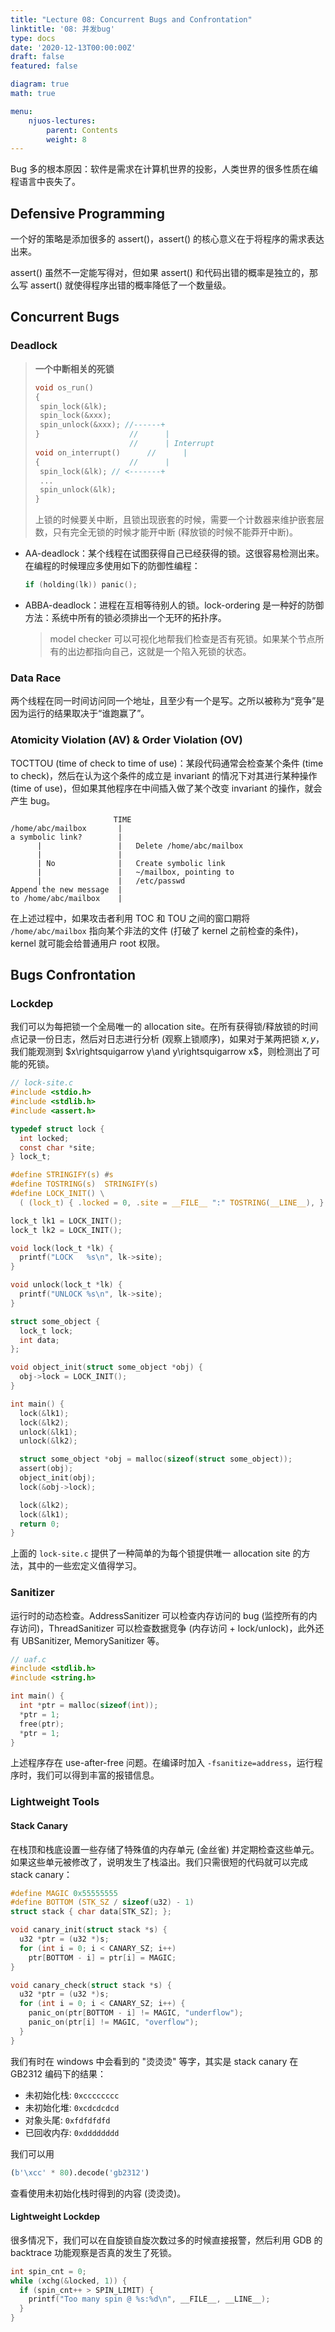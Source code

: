 ```yaml
---
title: "Lecture 08: Concurrent Bugs and Confrontation"
linktitle: '08: 并发bug'
type: docs
date: '2020-12-13T00:00:00Z'
draft: false
featured: false

diagram: true
math: true

menu:
    njuos-lectures:
        parent: Contents
        weight: 8
---
```


Bug 多的根本原因：软件是需求在计算机世界的投影，人类世界的很多性质在编程语言中丧失了。

## Defensive Programming

一个好的策略是添加很多的 assert()，assert() 的核心意义在于将程序的需求表达出来。

assert() 虽然不一定能写得对，但如果 assert() 和代码出错的概率是独立的，那么写 assert() 就使得程序出错的概率降低了一个数量级。

## Concurrent Bugs

### Deadlock

> **一个中断相关的死锁**
>
> ```c
> void os_run()
> {
>  spin_lock(&lk);
>  spin_lock(&xxx);
>  spin_unlock(&xxx); //------+
> }					   //  	   |
> 					   //	   | Interrupt
> void on_interrupt()	   //	   |
> {					   //	   |
>  spin_lock(&lk); // <-------+
>  ...
>  spin_unlock(&lk);
> }
> ```
>
> 上锁的时候要关中断，且锁出现嵌套的时候，需要一个计数器来维护嵌套层数，只有完全无锁的时候才能开中断 (释放锁的时候不能莽开中断)。

* AA-deadlock：某个线程在试图获得自己已经获得的锁。这很容易检测出来。在编程的时候理应多使用如下的防御性编程：

    ```c
    if (holding(lk)) panic();
    ```

* ABBA-deadlock：进程在互相等待别人的锁。lock-ordering 是一种好的防御方法：系统中所有的锁必须排出一个无环的拓扑序。

    > model checker 可以可视化地帮我们检查是否有死锁。如果某个节点所有的出边都指向自己，这就是一个陷入死锁的状态。

### Data Race

两个线程在同一时间访问同一个地址，且至少有一个是写。之所以被称为“竞争”是因为运行的结果取决于“谁跑赢了”。

### Atomicity Violation (AV) & Order Violation (OV)

TOCTTOU (time of check to time of use)：某段代码通常会检查某个条件 (time to check)，然后在认为这个条件的成立是 invariant 的情况下对其进行某种操作 (time of use)，但如果其他程序在中间插入做了某个改变 invariant 的操作，就会产生 bug。

```
                       TIME		
/home/abc/mailbox       |
a symbolic link?        |
      |                 |   Delete /home/abc/mailbox
      |                 |
      | No              |   Create symbolic link
      |                 |   ~/mailbox, pointing to 
      |                 |   /etc/passwd
Append the new message  |
to /home/abc/mailbox    |
```

在上述过程中，如果攻击者利用 TOC 和 TOU 之间的窗口期将 `/home/abc/mailbox` 指向某个非法的文件 (打破了 kernel 之前检查的条件)，kernel 就可能会给普通用户 root 权限。

## Bugs Confrontation

### Lockdep

我们可以为每把锁一个全局唯一的 allocation site。在所有获得锁/释放锁的时间点记录一份日志，然后对日志进行分析 (观察上锁顺序)，如果对于某两把锁 $x,y$，我们能观测到 $x\rightsquigarrow y\and y\rightsquigarrow x$，则检测出了可能的死锁。

```c
// lock-site.c
#include <stdio.h>
#include <stdlib.h>
#include <assert.h>

typedef struct lock {
  int locked;
  const char *site;
} lock_t;

#define STRINGIFY(s) #s
#define TOSTRING(s)  STRINGIFY(s)
#define LOCK_INIT() \
  ( (lock_t) { .locked = 0, .site = __FILE__ ":" TOSTRING(__LINE__), } )

lock_t lk1 = LOCK_INIT();
lock_t lk2 = LOCK_INIT();

void lock(lock_t *lk) {
  printf("LOCK   %s\n", lk->site);
}

void unlock(lock_t *lk) {
  printf("UNLOCK %s\n", lk->site);
}

struct some_object {
  lock_t lock;
  int data;
};

void object_init(struct some_object *obj) {
  obj->lock = LOCK_INIT();
}

int main() {
  lock(&lk1);
  lock(&lk2);
  unlock(&lk1);
  unlock(&lk2);

  struct some_object *obj = malloc(sizeof(struct some_object));
  assert(obj);
  object_init(obj);
  lock(&obj->lock);

  lock(&lk2);
  lock(&lk1);
  return 0;
}
```

上面的 `lock-site.c` 提供了一种简单的为每个锁提供唯一 allocation site 的方法，其中的一些宏定义值得学习。

### Sanitizer

运行时的动态检查。AddressSanitizer 可以检查内存访问的 bug (监控所有的内存访问)，ThreadSanitizer 可以检查数据竞争 (内存访问 + lock/unlock)，此外还有 UBSanitizer, MemorySanitizer 等。

```c
// uaf.c
#include <stdlib.h>
#include <string.h>

int main() {
  int *ptr = malloc(sizeof(int));
  *ptr = 1;
  free(ptr);
  *ptr = 1;
}
```

上述程序存在 use-after-free 问题。在编译时加入 `-fsanitize=address`，运行程序时，我们可以得到丰富的报错信息。

### Lightweight Tools

#### Stack Canary

在栈顶和栈底设置一些存储了特殊值的内存单元 (金丝雀) 并定期检查这些单元。如果这些单元被修改了，说明发生了栈溢出。我们只需很短的代码就可以完成 stack canary：

```c
#define MAGIC 0x55555555
#define BOTTOM (STK_SZ / sizeof(u32) - 1)
struct stack { char data[STK_SZ]; };

void canary_init(struct stack *s) {
  u32 *ptr = (u32 *)s;
  for (int i = 0; i < CANARY_SZ; i++)
    ptr[BOTTOM - i] = ptr[i] = MAGIC;
}

void canary_check(struct stack *s) {
  u32 *ptr = (u32 *)s;
  for (int i = 0; i < CANARY_SZ; i++) {
    panic_on(ptr[BOTTOM - i] != MAGIC, "underflow");
    panic_on(ptr[i] != MAGIC, "overflow");
  }
}
```

我们有时在 windows 中会看到的 "烫烫烫" 等字，其实是 stack canary 在 GB2312 编码下的结果：

- 未初始化栈: `0xcccccccc`
- 未初始化堆: `0xcdcdcdcd`
- 对象头尾: `0xfdfdfdfd`
- 已回收内存: `0xdddddddd`

我们可以用

```python
(b'\xcc' * 80).decode('gb2312')
```

查看使用未初始化栈时得到的内容 (烫烫烫)。

#### Lightweight Lockdep

很多情况下，我们可以在自旋锁自旋次数过多的时候直接报警，然后利用 GDB 的 backtrace 功能观察是否真的发生了死锁。

```c
int spin_cnt = 0;
while (xchg(&locked, 1)) {
  if (spin_cnt++ > SPIN_LIMIT) {
    printf("Too many spin @ %s:%d\n", __FILE__, __LINE__);
  }
}
```